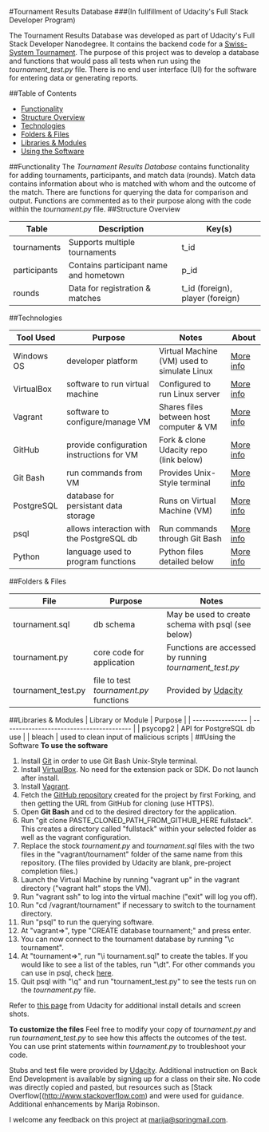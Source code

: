 #Tournament Results Database
###(In fullfillment of Udacity's Full Stack Developer Program)

The Tournament Results Database was developed as part of Udacity's Full Stack Developer Nanodegree. It contains the backend code for a [Swiss-System Tournament](https://en.wikipedia.org/wiki/Swiss-system_tournament). The purpose of this project was to develop a database and functions that would pass all tests when run using the *tournament_test.py* file. There is no end user interface (UI) for the software for entering data or generating reports.

##Table of Contents
 * [Functionality](#functionality)
 * [Structure Overview](#structure-overview)
 * [Technologies](#technologies)
 * [Folders & Files](#folders-files)
 * [Libraries & Modules](#libraries-modules)
 * [Using the Software](#using-software)

<a id="functionality"></a>
##Functionality
The *Tournament Results Database* contains functionality for adding tournaments, participants, and match data (rounds). Match data contains information about who is matched with whom and the outcome of the match. There are functions for querying the data for comparison and output. Functions are commented as to their purpose along with the code within the *tournament.py* file.
<a id="structure-overview"></a>
##Structure Overview

| Table         | Description                           | Key(s)                           |
| ------------- | ------------------------------------- | -------------------------------- |
| tournaments   | Supports multiple tournaments         | t_id                             |
| participants  | Contains participant name and hometown| p_id                             |
| rounds        | Data for registration & matches       | t_id (foreign), player (foreign) |
<a id="technologies"></a>
##Technologies

| Tool Used  | Purpose                                   | Notes                                       | About         |
| ---------- | ----------------------------------------- | ------------------------------------------- | ------------- |
| Windows OS | developer platform                        | Virtual Machine (VM) used to simulate Linux | [More info](http://www.microsoft.com) |
| VirtualBox | software to run virtual machine           | Configured to run Linux server              | [More info](https://www.virtualbox.org/wiki/VirtualBox) |
| Vagrant    | software to configure/manage VM           | Shares files between host computer & VM     | [More info](https://www.vagrantup.com/about.html) |
| GitHub     | provide configuration instructions for VM | Fork & clone Udacity repo (link below)      | [More info](https://en.wikipedia.org/wiki/GitHub) |
| Git Bash   | run commands from VM                      | Provides Unix-Style terminal                | [More info](https://en.wikipedia.org/wiki/Bash_(Unix_shell)) |
| PostgreSQL | database for persistant data storage      | Runs on Virtual Machine (VM)                | [More info](https://www.postgresql.org/about/) |
| psql       | allows interaction with the PostgreSQL db | Run commands through Git Bash               | [More info](https://www.postgresql.org/about/) |
| Python     | language used to program functions        | Python files detailed below                 | [More info](https://www.python.org/about/) |
<a id="folders-files"></a>
##Folders & Files

| File               | Purpose                                | Notes                                       |
| ------------------ | -------------------------------------- | ------------------------------------------- |
| tournament.sql     | db schema                              | May be used to create schema with psql (see below) |
| tournament.py      | core code for application              | Functions are accessed by running *tournament_test.py* |
| tournament_test.py | file to test *tournament.py* functions | Provided by [Udacity](http://www.udacity.com) |
<a id="libraries-modules"></a>
##Libraries & Modules
| Library or Module | Purpose                                  |
| ----------------- | ---------------------------------------- |
| psycopg2          | API for PostgreSQL db use                |
| bleach            | used to clean input of malicious scripts |
<a id="using-software"></a>
##Using the Software
**To use the software**

1.  Install [Git](https://git-scm.com/downloads) in order to use Git Bash Unix-Style terminal.
2.  Install [VirtualBox](https://www.virtualbox.org/wiki/Downloads). No need for the extension pack or SDK. Do not launch after install.
3.  Install [Vagrant](https://www.vagrantup.com/downloads.html).
4.  Fetch the [GitHub repository](https://github.com/udacity/fullstack-nanodegree-vm) created for the project by first Forking, and then getting the URL from GitHub for cloning (use HTTPS).
5.  Open **Git Bash** and cd to the desired directory for the application.
6.  Run "git clone PASTE_CLONED_PATH_FROM_GITHUB_HERE fullstack". This creates a directory called "fullstack" within your selected folder as well as the vagrant configuration.
7.  Replace the stock *tournament.py* and *tournament.sql* files with the two files in the "vagrant/tournament" folder of the same name from this repository. (The files provided by Udacity are blank, pre-project completion files.)
8.  Launch the Virtual Machine by running "vagrant up" in the vagrant directory ("vagrant halt" stops the VM).
9.  Run "vagrant ssh" to log into the virtual machine ("exit" will log you off).
10.  Run "cd /vagrant/tournament" if necessary to switch to the tournament directory.
11.  Run "psql" to run the querying software.
12.  At "vagrant=>", type "CREATE database tournament;" and press enter.
13.  You can now connect to the tournament database by running "\c tournament".
14.  At "tournament=>", run "\i tournament.sql" to create the tables. If you would like to see a list of the tables, run "\dt". For other commands you can use in psql, check [here](http://postgresguide.com/utilities/psql.html).
15.  Quit psql with "\q" and run "tournament_test.py" to see the tests run on the *tournament.py* file.

Refer to [this page](https://udacity.atlassian.net/wiki/display/BENDH/Vagrant+VM+Installation) from Udacity for additional install details and screen shots.

**To customize the files**
Feel free to modify your copy of *tournament.py* and run *tournament_test.py* to see how this affects the outcomes of the test. You can use print statements within *tournament.py* to troubleshoot your code.

Stubs and test file were provided by [Udacity](http://www.Udacity.com). Additional instruction on Back End Development is available by signing up for a class on their site. No code was directly copied and pasted, but resources such as [Stack Overflow[(http://www.stackoverflow.com) and were used for guidance. Additional enhancements by Marija Robinson.

I welcome any feedback on this project at marija@springmail.com.